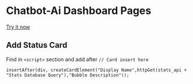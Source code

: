 # Chatbot-Ai Dashboard Pages

[Try it now](https://dash.chatbot-ai.gq)

## Add Status Card

Find in `<script>` section and add after `// Card insert here`

```
insertAfter(div, createCardElement("Display Name",httpGet(stats_api + "Stats Database Query"),"Bubble Description"));

```
